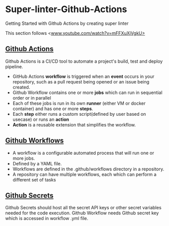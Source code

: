 # Super-linter-Github-Actions
Getting Started with Github Actions by creating super linter

This section follows <www.youtube.com/watch?v=mFFXuXjVgkU>

## [Github Actions](https://docs.github.com/en/actions/about-github-actions/understanding-github-actions)

Github Actions is a CI/CD tool to automate a project's build, test and deploy pipeline.
* GitHub Actions **workflow** is triggered when an **event** occurs in your repository, such as a pull request being opened or an issue being created.
* Github Workflow contains one or more **jobs** which can run in sequential order or in parallel
* Each of these jobs is run in its own **runner** (either VM or docker container) and has one or more **steps**.
* Each **step** either runs a custom script(defined by user based on usecase) or runs an **action**
* **Action** is a reusable extension that simplifies the workflow.

## [Github Workflows]()

* A workflow is a configurable automated process that will run one or more jobs.
* Defined by a YAML file.
* Workflows are defined in the .github/workflows directory in a repository.
* A repository can have multiple workflows, each which can perform a different set of tasks

## [Github Secrets](https://docs.github.com/en/actions/security-for-github-actions/security-guides/using-secrets-in-github-actions)

Github Secrets should host all the secret API keys or other secret variables needed for the code execution. Github Workflow needs Github secret key which is accessed in workflow .yml file.
